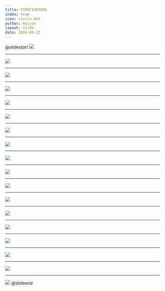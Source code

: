 ```yaml
---
title: FIREFIGHTERS
index: true
icon: circle-dot
author: Haiyue
layout: Slide
date: 2024-09-22
---
```

 
@slidestart
![](https://raw.githubusercontent.com/yclord/reading/refs/heads/master/english/Level-M/FIREFIGHTERS/001.webp)

---

![](https://raw.githubusercontent.com/yclord/reading/refs/heads/master/english/Level-M/FIREFIGHTERS/002.webp)

---

![](https://raw.githubusercontent.com/yclord/reading/refs/heads/master/english/Level-M/FIREFIGHTERS/003.webp)

---

![](https://raw.githubusercontent.com/yclord/reading/refs/heads/master/english/Level-M/FIREFIGHTERS/004.webp)

---

![](https://raw.githubusercontent.com/yclord/reading/refs/heads/master/english/Level-M/FIREFIGHTERS/005.webp)

---

![](https://raw.githubusercontent.com/yclord/reading/refs/heads/master/english/Level-M/FIREFIGHTERS/006.webp)

---

![](https://raw.githubusercontent.com/yclord/reading/refs/heads/master/english/Level-M/FIREFIGHTERS/007.webp)

---

![](https://raw.githubusercontent.com/yclord/reading/refs/heads/master/english/Level-M/FIREFIGHTERS/008.webp)

---

![](https://raw.githubusercontent.com/yclord/reading/refs/heads/master/english/Level-M/FIREFIGHTERS/009.webp)

---

![](https://raw.githubusercontent.com/yclord/reading/refs/heads/master/english/Level-M/FIREFIGHTERS/010.webp)

---

![](https://raw.githubusercontent.com/yclord/reading/refs/heads/master/english/Level-M/FIREFIGHTERS/011.webp)

---

![](https://raw.githubusercontent.com/yclord/reading/refs/heads/master/english/Level-M/FIREFIGHTERS/012.webp)

---

![](https://raw.githubusercontent.com/yclord/reading/refs/heads/master/english/Level-M/FIREFIGHTERS/013.webp)

---

![](https://raw.githubusercontent.com/yclord/reading/refs/heads/master/english/Level-M/FIREFIGHTERS/014.webp)

---

![](https://raw.githubusercontent.com/yclord/reading/refs/heads/master/english/Level-M/FIREFIGHTERS/015.webp)

---

![](https://raw.githubusercontent.com/yclord/reading/refs/heads/master/english/Level-M/FIREFIGHTERS/016.webp)

---

![](https://raw.githubusercontent.com/yclord/reading/refs/heads/master/english/Level-M/FIREFIGHTERS/017.webp)

---

![](https://raw.githubusercontent.com/yclord/reading/refs/heads/master/english/Level-M/FIREFIGHTERS/018.webp)
@slideend